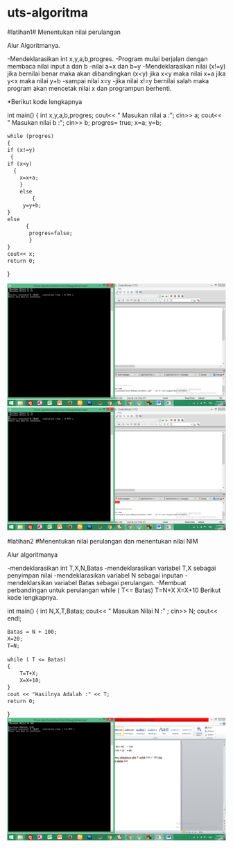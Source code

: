 # uts-algoritma


#latihan1# Menentukan nilai perulangan

Alur Algoritmanya.

-Mendeklarasikan int x,y,a,b,progres.
-Program mulai berjalan dengan membaca nilai input a dan b
-nilai a=x dan b=y
-Mendeklarasikan nilai (x!=y) jika bernilai benar maka akan dibandingkan (x<y)
	jika x<y maka nilai x+a
	jika y<x maka nilai y+b
-sampai nilai x=y
-jika nilai x!=y bernilai salah maka program akan mencetak nilai x dan programpun berhenti.

*Berikut kode lengkapnya

int main()
{
    int x,y,a,b,progres;
    cout<< " Masukan nilai a :";
    cin>> a;
    cout<< " Masukan nilai b :";
    cin>> b;
    progres= true;
    x=a;
    y=b;

    while (progres)
    {
    if (x!=y)
     {
    if (x<y)
      {
     	x=x+a;
        }
        else
            {
     	 y=y+b;
    }
    else
          {
           progres=false;
           }
    }
    cout<< x;
	return 0;
}

![img](https://github.com/sitidarojah28/uts-algoritma/blob/master/latihan1/hasil1.png)
![img](https://github.com/sitidarojah28/uts-algoritma/blob/master/latihan1/hasil2.png)


#latihan2 #Menentukan nilai perulangan dan menentukan nilai NIM

Alur algoritmanya

-mendeklarasikan int T,X,N,Batas
-mendeklarasikan variabel T,X sebagai penyimpan nilai
-mendeklarasikan variabel N sebagai inputan
-mendeklarsikan variabel Batas sebagai perulangan.
-Membuat perbandingan untuk perulangan 
	while ( T<= Batas)
	T=N+X
	X=X+10
Berikut kode lengkapnya.

int main()
{
    int N,X,T,Batas;
    cout<< " Masukan Nilai N :" ;
    cin>> N;
    cout<< endl;

    Batas = N + 100;
    X=20;
    T=N;

    while ( T <= Batas)
    {
        T=T+X;
        X=X+10;
    }
    cout << "Hasilnya Adalah :" << T;
	return 0;
}
![img](https://github.com/sitidarojah28/uts-algoritma/blob/master/latihan2/hasil3.png)